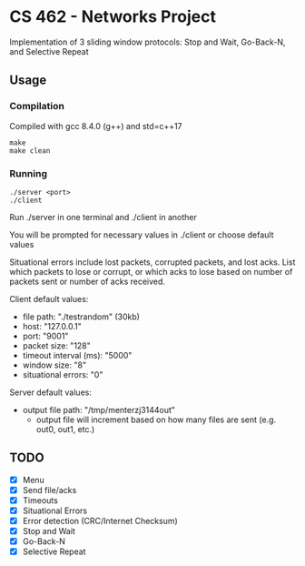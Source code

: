# CS 462 - Networks Project
Implementation of 3 sliding window protocols: Stop and Wait, Go-Back-N, and Selective Repeat

## Usage

### Compilation
Compiled with gcc 8.4.0 (g++) and std=c++17
```
make
make clean
```

### Running
```
./server <port>
./client
```

Run ./server <port> in one terminal and ./client in another

You will be prompted for necessary values in ./client or choose default values

Situational errors include lost packets, corrupted packets, and lost acks. List which packets to lose or corrupt, or which acks to lose based on number of packets sent or number of acks received.

Client default values:
- file path: "./testrandom" (30kb)
- host: "127.0.0.1"
- port: "9001"
- packet size: "128"
- timeout interval (ms): "5000"
- window size: "8"
- situational errors: "0"

Server default values:
- output file path: "/tmp/menterzj3144out"
  - output file will increment based on how many files are sent (e.g. out0, out1, etc.)


## TODO
- [x] Menu
- [x] Send file/acks
- [x] Timeouts
- [x] Situational Errors
- [x] Error detection (CRC/Internet Checksum)
- [x] Stop and Wait
- [x] Go-Back-N
- [x] Selective Repeat
